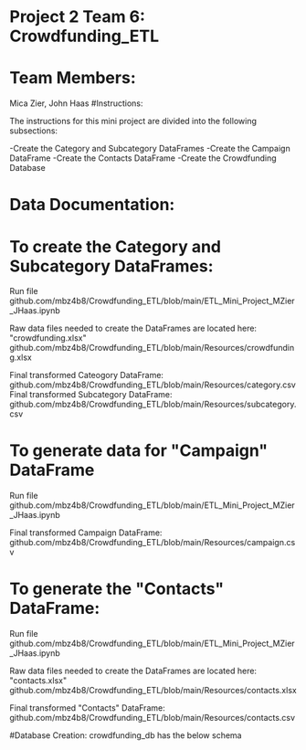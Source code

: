 # Project 2 Team 6:  Crowdfunding_ETL

# Team Members: 
Mica Zier, John Haas
#Instructions:

The instructions for this mini project are divided into the following subsections:

-Create the Category and Subcategory DataFrames
-Create the Campaign DataFrame
-Create the Contacts DataFrame
-Create the Crowdfunding Database

# Data Documentation: 

# To create the Category and Subcategory DataFrames:
Run file github.com/mbz4b8/Crowdfunding_ETL/blob/main/ETL_Mini_Project_MZier_JHaas.ipynb

Raw data files needed to create the DataFrames are located here: 
"crowdfunding.xlsx" github.com/mbz4b8/Crowdfunding_ETL/blob/main/Resources/crowdfunding.xlsx

Final transformed Cateogory DataFrame:  github.com/mbz4b8/Crowdfunding_ETL/blob/main/Resources/category.csv
Final transformed Subcategory DataFrame: github.com/mbz4b8/Crowdfunding_ETL/blob/main/Resources/subcategory.csv

# To generate data for "Campaign" DataFrame
Run file github.com/mbz4b8/Crowdfunding_ETL/blob/main/ETL_Mini_Project_MZier_JHaas.ipynb

Final transformed Campaign DataFrame: github.com/mbz4b8/Crowdfunding_ETL/blob/main/Resources/campaign.csv

# To generate the "Contacts" DataFrame:
Run file github.com/mbz4b8/Crowdfunding_ETL/blob/main/ETL_Mini_Project_MZier_JHaas.ipynb

Raw data files needed to create the DataFrames are located here: 
"contacts.xlsx" github.com/mbz4b8/Crowdfunding_ETL/blob/main/Resources/contacts.xlsx

Final transformed "Contacts" DataFrame:  github.com/mbz4b8/Crowdfunding_ETL/blob/main/Resources/contacts.csv

#Database Creation: crowdfunding_db has the below schema

